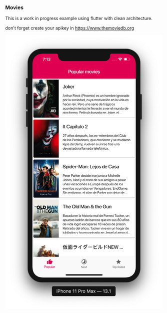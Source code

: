 ### Movies

This is a work in progress example using flutter with clean architecture.

don't forget create your apikey in https://www.themoviedb.org

![](https://raw.githubusercontent.com/jandrop/movies/develop/screenshots/movies_screen_01.png)
